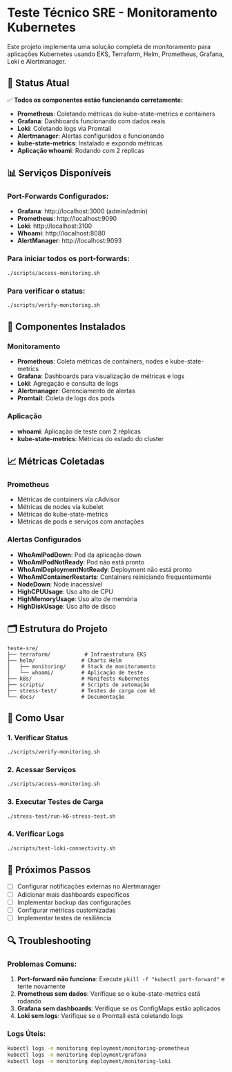 # Teste Técnico SRE - Monitoramento Kubernetes

Este projeto implementa uma solução completa de monitoramento para aplicações Kubernetes usando EKS, Terraform, Helm, Prometheus, Grafana, Loki e Alertmanager.

## 🚀 Status Atual

✅ **Todos os componentes estão funcionando corretamente:**

- **Prometheus**: Coletando métricas do kube-state-metrics e containers
- **Grafana**: Dashboards funcionando com dados reais
- **Loki**: Coletando logs via Promtail
- **Alertmanager**: Alertas configurados e funcionando
- **kube-state-metrics**: Instalado e expondo métricas
- **Aplicação whoami**: Rodando com 2 réplicas

## 📊 Serviços Disponíveis

### Port-Forwards Configurados:
- **Grafana**: http://localhost:3000 (admin/admin)
- **Prometheus**: http://localhost:9090
- **Loki**: http://localhost:3100
- **Whoami**: http://localhost:8080
- **AlertManager**: http://localhost:9093

### Para iniciar todos os port-forwards:
```bash
./scripts/access-monitoring.sh
```

### Para verificar o status:
```bash
./scripts/verify-monitoring.sh
```

## 🔧 Componentes Instalados

### Monitoramento
- **Prometheus**: Coleta métricas de containers, nodes e kube-state-metrics
- **Grafana**: Dashboards para visualização de métricas e logs
- **Loki**: Agregação e consulta de logs
- **Alertmanager**: Gerenciamento de alertas
- **Promtail**: Coleta de logs dos pods

### Aplicação
- **whoami**: Aplicação de teste com 2 réplicas
- **kube-state-metrics**: Métricas do estado do cluster

## 📈 Métricas Coletadas

### Prometheus
- Métricas de containers via cAdvisor
- Métricas de nodes via kubelet
- Métricas do kube-state-metrics
- Métricas de pods e serviços com anotações

### Alertas Configurados
- **WhoAmIPodDown**: Pod da aplicação down
- **WhoAmIPodNotReady**: Pod não está pronto
- **WhoAmIDeploymentNotReady**: Deployment não está pronto
- **WhoAmIContainerRestarts**: Containers reiniciando frequentemente
- **NodeDown**: Node inacessível
- **HighCPUUsage**: Uso alto de CPU
- **HighMemoryUsage**: Uso alto de memória
- **HighDiskUsage**: Uso alto de disco

## 🗂️ Estrutura do Projeto

```
teste-sre/
├── terraform/           # Infraestrutura EKS
├── helm/               # Charts Helm
│   ├── monitoring/     # Stack de monitoramento
│   └── whoami/         # Aplicação de teste
├── k8s/                # Manifests Kubernetes
├── scripts/            # Scripts de automação
├── stress-test/        # Testes de carga com k6
└── docs/               # Documentação
```

## 🚀 Como Usar

### 1. Verificar Status
```bash
./scripts/verify-monitoring.sh
```

### 2. Acessar Serviços
```bash
./scripts/access-monitoring.sh
```

### 3. Executar Testes de Carga
```bash
./stress-test/run-k6-stress-test.sh
```

### 4. Verificar Logs
```bash
./scripts/test-loki-connectivity.sh
```

## 📝 Próximos Passos

- [ ] Configurar notificações externas no Alertmanager
- [ ] Adicionar mais dashboards específicos
- [ ] Implementar backup das configurações
- [ ] Configurar métricas customizadas
- [ ] Implementar testes de resiliência

## 🔍 Troubleshooting

### Problemas Comuns:
1. **Port-forward não funciona**: Execute `pkill -f "kubectl port-forward"` e tente novamente
2. **Prometheus sem dados**: Verifique se o kube-state-metrics está rodando
3. **Grafana sem dashboards**: Verifique se os ConfigMaps estão aplicados
4. **Loki sem logs**: Verifique se o Promtail está coletando logs

### Logs Úteis:
```bash
kubectl logs -n monitoring deployment/monitoring-prometheus
kubectl logs -n monitoring deployment/grafana
kubectl logs -n monitoring deployment/monitoring-loki
``` 